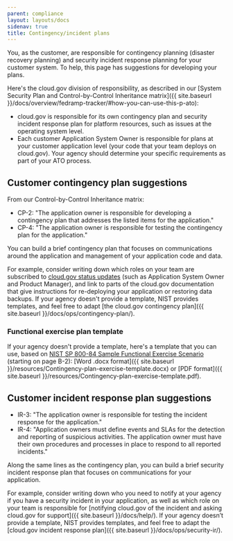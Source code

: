 ```yaml
---
parent: compliance
layout: layouts/docs
sidenav: true
title: Contingency/incident plans
---
```


You, as the customer, are responsible for contingency planning (disaster recovery planning) and security incident response planning for your customer system. To help, this page has suggestions for developing your plans.

Here's the cloud.gov division of responsibility, as described in our [System Security Plan and Control-by-Control Inheritance matrix]({{ site.baseurl }}/docs/overview/fedramp-tracker/#how-you-can-use-this-p-ato):

* cloud.gov is responsible for its own contingency plan and security incident response plan for platform resources, such as issues at the operating system level.
* Each customer Application System Owner is responsible for plans at your customer application level (your code that your team deploys on cloud.gov). Your agency should determine your specific requirements as part of your ATO process.

## Customer contingency plan suggestions
From our Control-by-Control Inheritance matrix:

* CP-2: "The application owner is responsible for developing a contingency plan that addresses the listed items for the application."
* CP-4: "The application owner is responsible for testing the contingency plan for the application."

You can build a brief contingency plan that focuses on communications around the application and management of your application code and data.

For example, consider writing down which roles on your team are subscribed to [cloud.gov status updates](https://cloudgov.statuspage.io) (such as Application System Owner and Product Manager), and link to parts of the cloud.gov documentation that give instructions for re-deploying your application or restoring data backups. If your agency doesn't provide a template, NIST provides templates, and feel free to adapt [the cloud.gov contingency plan]({{ site.baseurl }}/docs/ops/contingency-plan/).

### Functional exercise plan template

<!-- To cloud.gov team: this template is based on this document: https://docs.google.com/document/d/1diCaE4SkJE1QHz8bqy6XFFw-dSxMLHsEkvxvgYKKUwg/edit# -->

If your agency doesn't provide a template, here's a template that you can use, based on [NIST SP 800-84 Sample Functional Exercise Scenario](https://nvlpubs.nist.gov/nistpubs/Legacy/SP/nistspecialpublication800-84.pdf) (starting on page B-2): [Word .docx format]({{ site.baseurl }}/resources/Contingency-plan-exercise-template.docx) or [PDF format]({{ site.baseurl }}/resources/Contingency-plan-exercise-template.pdf).

## Customer incident response plan suggestions

* IR-3: "The application owner is responsible for testing the incident response for the application."
* IR-4: "Application owners must define events and SLAs for the detection and reporting of suspicious activities. The application owner must have their own procedures and processes in place to respond to all reported incidents."

Along the same lines as the contingency plan, you can build a brief security incident response plan that focuses on communications for your application.

For example, consider writing down who you need to notify at your agency if you have a security incident in your application, as well as which role on your team is responsible for [notifying cloud.gov of the incident and asking cloud.gov for support]({{ site.baseurl }}/docs/help/). If your agency doesn’t provide a template, NIST provides templates, and feel free to adapt the [cloud.gov incident response plan]({{ site.baseurl }}/docs/ops/security-ir/).
